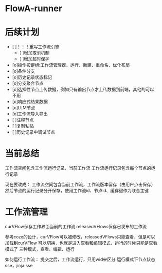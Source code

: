 # FlowA-runner

# 后续计划
* [ ]！！！重写工作流引擎
  * [ ]增加取消机制
  * [ ]增加超时保护
* [o]操作按键组:工作流管理器、运行、新建、重命名、优化布局
* [o]条件分支
* [o]历史记录状态标记
* [o]分支聚合节点
* [o]选择性节点上传数据，例如只有输出节点才上传数据到前端，其他的可以不用
* [o]响应式结果数据
* [o]LLM节点
* [o]工作流导入导出
* [ ]注释节点
* [ ]复制粘贴
* [ ]历史记录中调试节点

# 当前总结
工作流空间包含工作流运行记录、当前工作流
工作流运行记录包含每个节点的运行记录

现在要改成：
工作流空间包含当前工作流，工作流版本留存（由用户点击保存）
然后节点的运行记录分开保存，使用工作流id、节点id、缓存键作为联合主键

# 工作流管理
curVFlow保存工作界面当前的工作流
releasedVFlows保存已发布的工作流

参考coze的设计，curVFlow可以被修改，releasedVFlows只能查看，但是可以加载到curVFlow
可以切换，也就是进入查看和编辑模式，运行的时候只能是查看模式了
三种模式，查看、编辑、运行

如何运行工作流：
提交之后，工作流运行，只用wid来区分
运行模式下节点状态sse，jinja sse